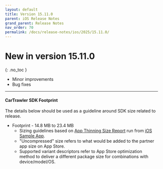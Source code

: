 ```yaml
---
layout: default
title: Version 15.11.0
parent: iOS Release Notes
grand_parent: Release Notes
nav_order: 70
permalink: /docs/release-notes/ios/2025/15.11.0/
---
```


# New in version 15.11.0

{: .no_toc }

* Minor improvements
* Bug fixes

---
#### CarTrawler SDK Footprint

The details below should be used as a guideline around SDK size related to release.
* Footprint - 14.8 MB to 23.4 MB
  * Sizing guidelines based on <a href="https://github.com/cartrawler/cartrawler.github.io/blob/master/ios-report.txt" target="_blank">App Thinning Size Report</a> run from <a href="https://github.com/cartrawler/cartrawler-ios-integration" target="_blank">iOS Sample App</a>.
  * "Uncompressed" size refers to what would be added to the partner app size on App Store.
  * Supported variant descriptors refer to App Store optimization method to deliver a different package size for combinations with device/model/OS.